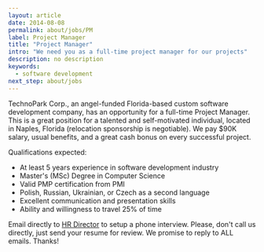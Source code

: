 ```yaml
---
layout: article
date: 2014-08-08
permalink: about/jobs/PM
label: Project Manager
title: "Project Manager"
intro: "We need you as a full-time project manager for our projects"
description: no description
keywords:
  - software development
next_step: about/jobs
---
```


TechnoPark Corp., an angel-funded Florida-based custom software development company, has an
opportunity for a full-time Project Manager. This is a great position for a talented and
self-motivated individual, located in Naples, Florida (relocation sponsorship is negotiable). We pay
$90K salary, usual benefits, and a great cash bonus on every successful project.

Qualifications expected:

 * At least 5 years experience in software development industry
 * Master's (MSc) Degree in Computer Science
 * Valid PMP certification from PMI
 * Polish, Russian, Ukrainian, or Czech as a second language
 * Excellent communication and presentation skills
 * Ability and willingness to travel 25% of time

Email directly to [HR Director](mailto:hr@technoparkcorp.com) to setup a phone interview. Please,
don't call us directly, just send your resume for review. We promise to reply to ALL emails. Thanks!
